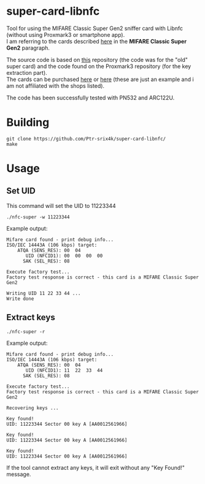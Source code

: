# super-card-libnfc
Tool for using the MIFARE Classic Super Gen2 sniffer card with Libnfc (without using Proxmark3 or smartphone app).  
I am referring to the cards described [here](https://github.com/RfidResearchGroup/proxmark3/blob/master/doc/magic_cards_notes.md#mifare-classic-super) in the **MIFARE Classic Super Gen2** paragraph.

The source code is based on [this](https://github.com/netscylla/super-card) repository (the code was for the "old" super card) and the code found on the Proxmark3 repository (for the key extraction part).  
The cards can be purchased [here](https://sneaktechnology.com/product/super-sniffer-card-1k-4k-4-byte-7-byte/) or [here](https://aliexpress.com/item/1005004796094277.html) (these are just an example and i am not affiliated with the shops listed).

The code has been successfully tested with PN532 and ARC122U.

# Building
```
git clone https://github.com/Ptr-srix4k/super-card-libnfc/
make
```
# Usage
## Set UID
This command will set the UID to 11223344
```
./nfc-super -w 11223344
```
Example output:
```
Mifare card found - print debug info...
ISO/IEC 14443A (106 kbps) target:
    ATQA (SENS_RES): 00  04  
       UID (NFCID1): 00  00  00  00  
      SAK (SEL_RES): 08  

Execute factory test...
Factory test response is correct - this card is a MIFARE Classic Super Gen2

Writing UID 11 22 33 44 ...
Write done
```
## Extract keys
```
./nfc-super -r
```
Example output:
```
Mifare card found - print debug info...
ISO/IEC 14443A (106 kbps) target:
    ATQA (SENS_RES): 00  04  
       UID (NFCID1): 11  22  33  44  
      SAK (SEL_RES): 08  

Execute factory test...
Factory test response is correct - this card is a MIFARE Classic Super Gen2

Recovering keys ...

Key found! 
UID: 11223344 Sector 00 key A [AA0012561966]

Key found! 
UID: 11223344 Sector 00 key A [AA0012561966]

Key found! 
UID: 11223344 Sector 00 key A [AA0012561966]
```
If the tool cannot extract any keys, it will exit without any "Key Found!" message.
